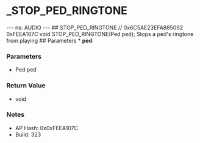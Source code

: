# _STOP_PED_RINGTONE

--- ns: AUDIO --- ## STOP_PED_RINGTONE  // 0x6C5AE23EFA885092 0xFEEA107C void STOP_PED_RINGTONE(Ped ped);  Stops a ped's ringtone from playing  ## Parameters * **ped**:

### Parameters
* Ped ped

### Return Value
* void

### Notes
* AP Hash: 0x0xFEEA107C
* Build: 323

